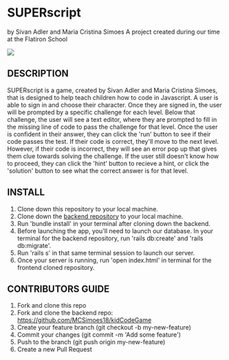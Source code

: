 # SUPERscript
by Sivan Adler and Maria Cristina Simoes
A project created during our time at the Flatiron School 

![](https://media.giphy.com/media/g04AH1QpwcCEOTnaNw/giphy.gif)

## DESCRIPTION
SUPERscript is a game, created by Sivan Adler and Maria Cristina Simoes, that is designed to help teach children how to code in Javascript. A user is able to sign in and choose their character. Once they are signed in, the user will be prompted by a specific challenge for each level. Below that challenge, the user will see a text editor, where they are prompted to fill in the missing line of code to pass the challenge for that level. Once the user is confident in their answer, they can click the 'run' button to see if their code passes the test. If their code is correct, they'll move to the next level. However, if their code is incorrect, they will see an error pop up that gives them clue towards solving the challenge. If the user still doesn't know how to proceed, they can click the 'hint' button to recieve a hint, or click the 'solution' button to see what the correct answer is for that level. 


## INSTALL
1. Clone down this repository to your local machine. 
2. Clone down the [backend repository](https://github.com/MCSimoes18/kidCodeGame) to your local machine.
3. Run 'bundle install' in your terminal after cloning down the backend. 
4. Before launching the app, you'll need to launch our database. In your terminal for the backend repository, run 'rails db:create' and 'rails db:migrate'.
5. Run 'rails s' in that same terminal session to launch our server.
6. Once your server is running, run 'open index.html' in terminal for the frontend cloned repository.


## CONTRIBUTORS GUIDE
1. Fork and clone this repo
2. Fork and clone the backend repo: https://github.com/MCSimoes18/kidCodeGame
3. Create your feature branch (git checkout -b my-new-feature)
4. Commit your changes (git commit -m 'Add some feature')
5. Push to the branch (git push origin my-new-feature)
6. Create a new Pull Request
